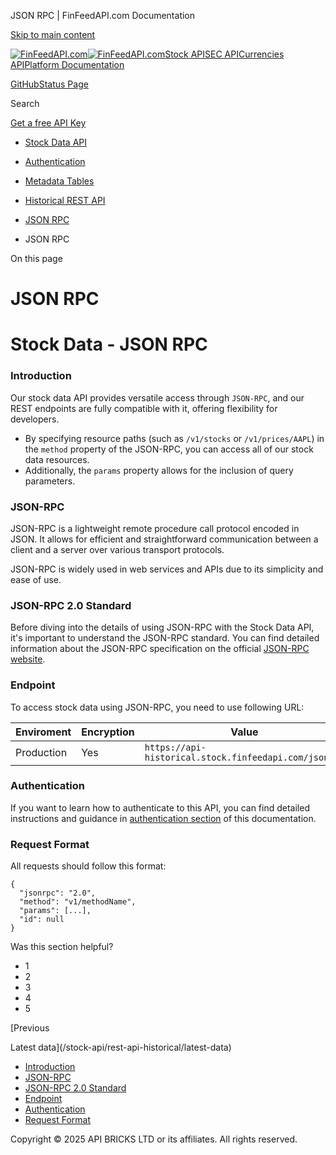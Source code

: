JSON RPC | FinFeedAPI.com Documentation




[Skip to main content](#__docusaurus_skipToContent_fallback)

[![FinFeedAPI.com](https://cdn.sanity.io/images/xpx4czto/production/875913d8710b3054c19fad19673dc5592614265e-773x184.svg)![FinFeedAPI.com](https://cdn.sanity.io/images/xpx4czto/production/875913d8710b3054c19fad19673dc5592614265e-773x184.svg)](https://www.finfeedapi.com)[Stock API](/stock-api/)[SEC API](/sec-api/)[Currencies API](/currencies-api/)[Platform Documentation](/general/authentication)

[GitHub](https://github.com/api-bricks/api-bricks-sdk)[Status Page](https://status.finfeedapi.com)

Search

[Get a free API Key](https://console.finfeedapi.com/?link=/apikeys/create)

* [Stock Data API](/stock-api/)
* [Authentication](/stock-api/authentication)
* [Metadata Tables](/stock-api/metadata-tables/introduction)
* [Historical REST API](/stock-api/rest-api-historical/finfeedapi-stock-rest-api)
* [JSON RPC](/stock-api/jsonrpc-api)

* JSON RPC

On this page

JSON RPC
========

Stock Data - JSON RPC
=====================

### Introduction[​](/stock-api/jsonrpc-api#introduction "Direct link to Introduction")

Our stock data API provides versatile access through `JSON-RPC`, and our REST endpoints are fully compatible with it, offering flexibility for developers.

* By specifying resource paths (such as `/v1/stocks` or `/v1/prices/AAPL`) in the `method` property of the JSON-RPC, you can access all of our stock data resources.
* Additionally, the `params` property allows for the inclusion of query parameters.

### JSON-RPC[​](/stock-api/jsonrpc-api#json-rpc "Direct link to JSON-RPC")

JSON-RPC is a lightweight remote procedure call protocol encoded in JSON.
It allows for efficient and straightforward communication between a client and a server over various transport protocols.

JSON-RPC is widely used in web services and APIs due to its simplicity and ease of use.

### JSON-RPC 2.0 Standard[​](/stock-api/jsonrpc-api#json-rpc-20-standard "Direct link to JSON-RPC 2.0 Standard")

Before diving into the details of using JSON-RPC with the Stock Data API, it's important to understand the JSON-RPC standard.
You can find detailed information about the JSON-RPC specification on the official [JSON-RPC website](https://www.jsonrpc.org/specification).

### Endpoint[​](/stock-api/jsonrpc-api#endpoint "Direct link to Endpoint")

To access stock data using JSON-RPC, you need to use following URL:

| Enviroment | Encryption | Value |
| --- | --- | --- |
| Production | Yes | `https://api-historical.stock.finfeedapi.com/jsonrpc` |

### Authentication[​](/stock-api/jsonrpc-api#authentication "Direct link to Authentication")

If you want to learn how to authenticate to this API, you can find detailed instructions and guidance in
[authentication section](/authentication) of this documentation.

### Request Format[​](/stock-api/jsonrpc-api#request-format "Direct link to Request Format")

All requests should follow this format:

```
{  
  "jsonrpc": "2.0",  
  "method": "v1/methodName",  
  "params": [...],  
  "id": null  
}
```

Was this section helpful?

* 1
* 2
* 3
* 4
* 5

[Previous

Latest data](/stock-api/rest-api-historical/latest-data)

* [Introduction](/stock-api/jsonrpc-api#introduction)
* [JSON-RPC](/stock-api/jsonrpc-api#json-rpc)
* [JSON-RPC 2.0 Standard](/stock-api/jsonrpc-api#json-rpc-20-standard)
* [Endpoint](/stock-api/jsonrpc-api#endpoint)
* [Authentication](/stock-api/jsonrpc-api#authentication)
* [Request Format](/stock-api/jsonrpc-api#request-format)

Copyright © 2025 API BRICKS LTD or its affiliates. All rights reserved.